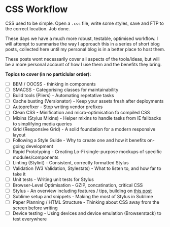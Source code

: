 # CSS Workflow

CSS used to be simple. Open a `.css` file, write some styles, save and FTP to the correct location. Job done.

These days we have a much more robust, testable, optimised workflow. I will attempt to summarise the way I approach this in a series of short blog posts, collected here until my personal blog is in a better place to host them.

These posts wont necessarily cover all aspects of the tools/ideas, but will be a more personal account of how I use them and the benefits they bring.

**Topics to cover (in no particlular order):**

* [ ] BEM / OOCSS - thinking in components
* [ ] SMACSS - Categorising classes for maintainability
* [ ] Build tools (Pliers) - Automating repetative tasks
* [ ] Cache busting (Versionator) - Keep your assets fresh after deployments
* [ ] Autoprefixer - Stop writing vendor prefixes
* [ ] Clean CSS - Minification and micro-optimisation fo compiled CSS
* [ ] Mixins (Stylus Mixins) - Helper mixins to handle tasks from IE fallbacks to simplifying media queries
* [ ] Grid (Responsive Grid) - A solid foundation for a modern responsive layout
* [ ] Following a Style Guide - Why to create one and how it benefits on-going development
* [ ] Rapid Prototyping - Creating Lo-Fi single-purpose mockups of specific modules/components
* [ ] Linting (Stylint) - Consistent, correctly formatted Stylus
* [ ] Validation (W3 Validation, Stylestats) - What to listen to, and how far to take it
* [ ] Unit tests - Writing unit tests for Stylus
* [ ] Browser-Level Optimisation - GZIP, concatination, critical CSS
* [ ] Stylus - An overview including features / tips, building on [this post](http://www.clock.co.uk/blog/compiling-css-using-stylus-getting-started)
* [ ] Sublime setup and snippets - Making the most of Stylus in Sublime
* [ ] Paper Planning / HTML Structure - Thinking about CSS away from the screen before writing
* [ ] Device testing - Using devices and device emulation (Browserstack) to test everywhere
